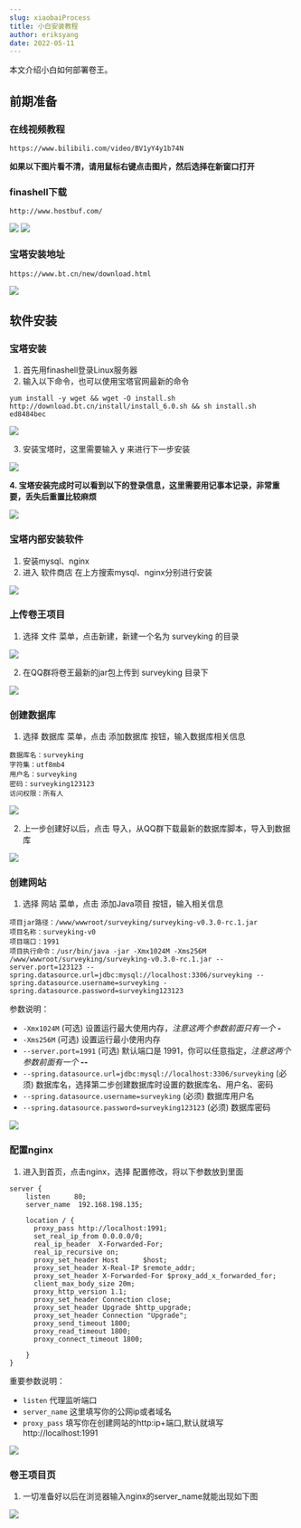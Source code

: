 ```yaml
---
slug: xiaobaiProcess
title: 小白安装教程
author: eriksyang
date: 2022-05-11
---
```

本文介绍小白如何部署卷王。

## 前期准备

### 在线视频教程

```
https://www.bilibili.com/video/BV1yY4y1b74N
```

**如果以下图片看不清，请用鼠标右键点击图片，然后选择在新窗口打开**

### finashell下载
```
http://www.hostbuf.com/
```

![](../static/img/xiaobaiProcess1.png)
![](../static/img/xiaobaiProcess2.jpg)

### 宝塔安装地址
```
https://www.bt.cn/new/download.html
```

![](../static/img/xiaobaiProcess3.jpg)

## 软件安装

### 宝塔安装

1. 首先用finashell登录Linux服务器
2. 输入以下命令，也可以使用宝塔官网最新的命令

```
yum install -y wget && wget -O install.sh http://download.bt.cn/install/install_6.0.sh && sh install.sh ed8484bec
```

![](../static/img/xiaobaiProcess4.jpg)

3. 安装宝塔时，这里需要输入 y 来进行下一步安装

![](../static/img/xiaobaiProcess5.jpg)

**4. 宝塔安装完成时可以看到以下的登录信息，这里需要用记事本记录，非常重要，丢失后重置比较麻烦**

![](../static/img/xiaobaiProcess6.jpg)

### 宝塔内部安装软件

1. 安装mysql、nginx
2. 进入 软件商店 在上方搜索mysql、nginx分别进行安装

![](../static/img/xiaobaiProcess7.jpg)

### 上传卷王项目

1. 选择 文件 菜单，点击新建，新建一个名为 surveyking 的目录

![](../static/img/xiaobaiProcess8.jpg)

2. 在QQ群将卷王最新的jar包上传到 surveyking 目录下

![](../static/img/xiaobaiProcess9.jpg)

### 创建数据库

1. 选择 数据库 菜单，点击 添加数据库 按钮，输入数据库相关信息

```
数据库名：surveyking
字符集：utf8mb4
用户名：surveyking
密码：surveyking123123
访问权限：所有人
```

![](../static/img/xiaobaiProcess10.jpg)

2. 上一步创建好以后，点击 导入，从QQ群下载最新的数据库脚本，导入到数据库

![](../static/img/xiaobaiProcess11.jpg)

### 创建网站

1. 选择 网站 菜单，点击 添加Java项目 按钮，输入相关信息

```
项目jar路径：/www/wwwroot/surveyking/surveyking-v0.3.0-rc.1.jar
项目名称：surveyking-v0
项目端口：1991
项目执行命令：/usr/bin/java -jar -Xmx1024M -Xms256M /www/wwwroot/surveyking/surveyking-v0.3.0-rc.1.jar --server.port=123123 --spring.datasource.url=jdbc:mysql://localhost:3306/surveyking --spring.datasource.username=surveyking -spring.datasource.password=surveyking123123
```

参数说明：

- `-Xmx1024M` (可选) 设置运行最大使用内存，*注意这两个参数前面只有一个* **-**
- `-Xms256M` (可选)  设置运行最小使用内存
- `--server.port=1991` (可选) 默认端口是 1991，你可以任意指定，*注意这两个参数前面有一个* **--**
- `--spring.datasource.url=jdbc:mysql://localhost:3306/surveyking` (必须) 数据库名，选择第二步创建数据库时设置的数据库名、用户名、密码
- `--spring.datasource.username=surveyking` (必须) 数据库用户名
- `--spring.datasource.password=surveyking123123` (必须) 数据库密码

![](../static/img/xiaobaiProcess12.jpg)

### 配置nginx

1. 进入到首页，点击nginx，选择 配置修改，将以下参数放到里面

```
server {
    listen      80;
    server_name  192.168.198.135;

    location / {
      proxy_pass http://localhost:1991;
      set_real_ip_from 0.0.0.0/0;
      real_ip_header  X-Forwarded-For;
      real_ip_recursive on;
      proxy_set_header Host      $host;
      proxy_set_header X-Real-IP $remote_addr;
      proxy_set_header X-Forwarded-For $proxy_add_x_forwarded_for;
      client_max_body_size 20m;
      proxy_http_version 1.1;
      proxy_set_header Connection close;
      proxy_set_header Upgrade $http_upgrade;
      proxy_set_header Connection "Upgrade";
      proxy_send_timeout 1800;
      proxy_read_timeout 1800;
      proxy_connect_timeout 1800;

    }
}
```

重要参数说明：

- `listen` 代理监听端口
- `server_name` 这里填写你的公网ip或者域名
- `proxy_pass` 填写你在创建网站的http:ip+端口,默认就填写http://localhost:1991

![](../static/img/xiaobaiProcess13.jpg)

### 卷王项目页

1. 一切准备好以后在浏览器输入nginx的server_name就能出现如下图

![](../static/img/xiaobaiProcess14.jpg)
